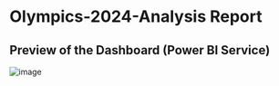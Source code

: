 # Olympics-2024-Analysis Report
## Preview of the Dashboard (Power BI Service)
![image](https://github.com/user-attachments/assets/5df2dbee-b273-41ba-a132-cccf2b1ef2d7)
